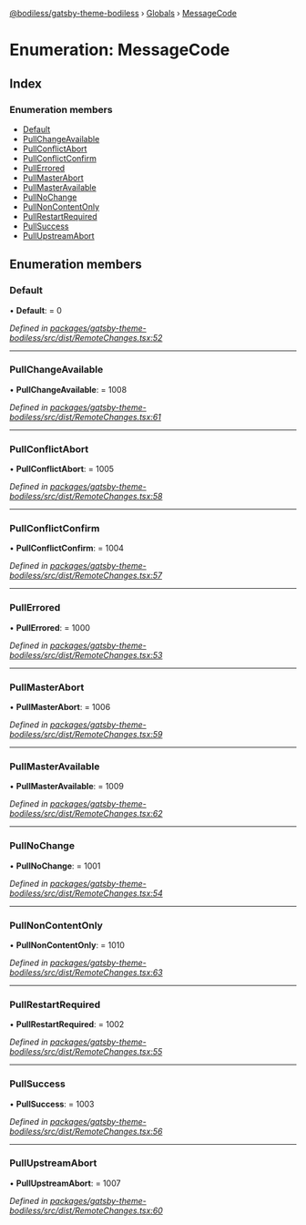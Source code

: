 [@bodiless/gatsby-theme-bodiless](../README.md) › [Globals](../globals.md) › [MessageCode](messagecode.md)

# Enumeration: MessageCode

## Index

### Enumeration members

* [Default](messagecode.md#default)
* [PullChangeAvailable](messagecode.md#pullchangeavailable)
* [PullConflictAbort](messagecode.md#pullconflictabort)
* [PullConflictConfirm](messagecode.md#pullconflictconfirm)
* [PullErrored](messagecode.md#pullerrored)
* [PullMasterAbort](messagecode.md#pullmasterabort)
* [PullMasterAvailable](messagecode.md#pullmasteravailable)
* [PullNoChange](messagecode.md#pullnochange)
* [PullNonContentOnly](messagecode.md#pullnoncontentonly)
* [PullRestartRequired](messagecode.md#pullrestartrequired)
* [PullSuccess](messagecode.md#pullsuccess)
* [PullUpstreamAbort](messagecode.md#pullupstreamabort)

## Enumeration members

###  Default

• **Default**: = 0

*Defined in [packages/gatsby-theme-bodiless/src/dist/RemoteChanges.tsx:52](https://github.com/awm086/Bodiless-JS/blob/7319a147/packages/gatsby-theme-bodiless/src/dist/RemoteChanges.tsx#L52)*

___

###  PullChangeAvailable

• **PullChangeAvailable**: = 1008

*Defined in [packages/gatsby-theme-bodiless/src/dist/RemoteChanges.tsx:61](https://github.com/awm086/Bodiless-JS/blob/7319a147/packages/gatsby-theme-bodiless/src/dist/RemoteChanges.tsx#L61)*

___

###  PullConflictAbort

• **PullConflictAbort**: = 1005

*Defined in [packages/gatsby-theme-bodiless/src/dist/RemoteChanges.tsx:58](https://github.com/awm086/Bodiless-JS/blob/7319a147/packages/gatsby-theme-bodiless/src/dist/RemoteChanges.tsx#L58)*

___

###  PullConflictConfirm

• **PullConflictConfirm**: = 1004

*Defined in [packages/gatsby-theme-bodiless/src/dist/RemoteChanges.tsx:57](https://github.com/awm086/Bodiless-JS/blob/7319a147/packages/gatsby-theme-bodiless/src/dist/RemoteChanges.tsx#L57)*

___

###  PullErrored

• **PullErrored**: = 1000

*Defined in [packages/gatsby-theme-bodiless/src/dist/RemoteChanges.tsx:53](https://github.com/awm086/Bodiless-JS/blob/7319a147/packages/gatsby-theme-bodiless/src/dist/RemoteChanges.tsx#L53)*

___

###  PullMasterAbort

• **PullMasterAbort**: = 1006

*Defined in [packages/gatsby-theme-bodiless/src/dist/RemoteChanges.tsx:59](https://github.com/awm086/Bodiless-JS/blob/7319a147/packages/gatsby-theme-bodiless/src/dist/RemoteChanges.tsx#L59)*

___

###  PullMasterAvailable

• **PullMasterAvailable**: = 1009

*Defined in [packages/gatsby-theme-bodiless/src/dist/RemoteChanges.tsx:62](https://github.com/awm086/Bodiless-JS/blob/7319a147/packages/gatsby-theme-bodiless/src/dist/RemoteChanges.tsx#L62)*

___

###  PullNoChange

• **PullNoChange**: = 1001

*Defined in [packages/gatsby-theme-bodiless/src/dist/RemoteChanges.tsx:54](https://github.com/awm086/Bodiless-JS/blob/7319a147/packages/gatsby-theme-bodiless/src/dist/RemoteChanges.tsx#L54)*

___

###  PullNonContentOnly

• **PullNonContentOnly**: = 1010

*Defined in [packages/gatsby-theme-bodiless/src/dist/RemoteChanges.tsx:63](https://github.com/awm086/Bodiless-JS/blob/7319a147/packages/gatsby-theme-bodiless/src/dist/RemoteChanges.tsx#L63)*

___

###  PullRestartRequired

• **PullRestartRequired**: = 1002

*Defined in [packages/gatsby-theme-bodiless/src/dist/RemoteChanges.tsx:55](https://github.com/awm086/Bodiless-JS/blob/7319a147/packages/gatsby-theme-bodiless/src/dist/RemoteChanges.tsx#L55)*

___

###  PullSuccess

• **PullSuccess**: = 1003

*Defined in [packages/gatsby-theme-bodiless/src/dist/RemoteChanges.tsx:56](https://github.com/awm086/Bodiless-JS/blob/7319a147/packages/gatsby-theme-bodiless/src/dist/RemoteChanges.tsx#L56)*

___

###  PullUpstreamAbort

• **PullUpstreamAbort**: = 1007

*Defined in [packages/gatsby-theme-bodiless/src/dist/RemoteChanges.tsx:60](https://github.com/awm086/Bodiless-JS/blob/7319a147/packages/gatsby-theme-bodiless/src/dist/RemoteChanges.tsx#L60)*
